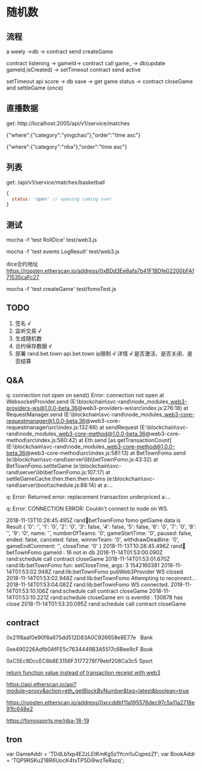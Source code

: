 # 随机数


## 流程
a weely ->db -> contract send createGame

contract listening -> gameId-> contract call game_ -> db(update gameId,isCreated) -> setTimeout contract send active

setTimeout api score -> db save -> get game status -> contract closeGame and settleGame (once)

## 直播数据

get: http://localhost:2005/api/v1/service/matches

{"where":{"category":"yingchao"},"order":"time asc"}

{"where":{"category":"nba"},"order":"time asc"}

## 列表

get: /api/v1/service/matches/basketball

```js
{
  status: 'open' // opening coming over
}
```

## 测试

mocha -f 'test RollDice' test/web3.js

mocha -f 'test events LogResult' test/web3.js

dice合约地址 https://ropsten.etherscan.io/address/0xBDd3Ee8afa7b41F1BDfe02200bFA171535caFc27

mocha -f 'test createGame' test/fomoTest.js


## TODO

1. 签名 √
2. 监听交易 √
3. 生成随机数
4. 合约保存数据 √
5. 部署 rand.bet.town api.bet.town
ip限制 √
详情 √
是否激活、是否关闭、是否结算

## Q&A

q:
connection not open on send()
Error: connection not open
    at WebsocketProvider.send (E:\blockchain\svc-rand\node_modules\_web3-providers-ws@1.0.0-beta.36@web3-providers-ws\src\index.js:276:18)
    at RequestManager.send (E:\blockchain\svc-rand\node_modules\_web3-core-requestmanager@1.0.0-beta.36@web3-core-requestmanager\src\index.js:132:66)
    at sendRequest (E:\blockchain\svc-rand\node_modules\_web3-core-method@1.0.0-beta.36@web3-core-method\src\index.js:560:42)
    at Eth.send [as getTransactionCount] (E:\blockchain\svc-rand\node_modules\_web3-core-method@1.0.0-beta.36@web3-core-method\src\index.js:581:13)
    at BetTownFomo.send (e:\blockchain\svc-rand\server\lib\betTownFomo.js:43:32)
    at BetTownFomo.settleGame (e:\blockchain\svc-rand\server\lib\betTownFomo.js:107:17)
    at settleGameCache.then.then.then.teams (e:\blockchain\svc-rand\server\boot\schedule.js:88:14)
    at <anonymous>
a:...

q:
Error: Returned error: replacement transaction underpriced
a:...

q:
Error: CONNECTION ERROR: Couldn't connect to node on WS.



2018-11-13T10:28:45.495Z rand:boot:betTownFomo fomo getGame data is Result { '0': '', '1': '0', '2': '0', '3': false, '4': false, '5': false, '6': '0', '7': '0', '8': '', '9': '0', name: '', numberOfTeams: '0', gameStartTime: '0', paused: false, ended: false, canceled: false, winnerTeam: '0', withdrawDeadline: '0', gameEndComment: '', closeTime: '0' }
2018-11-13T10:28:45.496Z rand:boot:betTownFomo gameId : 16 not in db
2018-11-14T01:53:00.090Z rand:schedule call contract closeGame
2018-11-14T01:53:01.670Z rand:lib:betTownFomo fun: setCloseTime, args: 3 1542160381
2018-11-14T01:53:02.948Z rand:lib:betTownFomo pubWeb3Provider WS closed
2018-11-14T01:53:02.948Z rand:lib:betTownFomo Attempting to reconnect...
2018-11-14T01:53:04.082Z rand:lib:betTownFomo WS connected.
2018-11-14T01:53:10.106Z rand:schedule call contract closeGame
2018-11-14T01:53:10.221Z rand:schedule closeGame err is eventId : 130878 has close
2018-11-14T01:53:20.095Z rand:schedule call contract closeGame
## contract
0x21f8aaf0e90f8a675dd512D83A0C926658e8E77e  
Bank

0xe490226Adfb0AfFE5c7634449B3A5517c6Bee9cF
Book

0xC5Ec9DccEC8b8E3156F3177276f79ebf208Ca3c5
Sport

[return function value instead of transaction receipt with web3](https://ethereum.stackexchange.com/questions/58228/return-function-value-instead-of-transaction-receipt-with-web3)

https://api.etherscan.io/api?module=proxy&action=eth_getBlockByNumber&tag=latest&boolean=true

https://ropsten.etherscan.io/address/0xccddbf11a195576dec97c5a11a2718e91fc648e2

https://fomosports.me/nba-18-19


## tron

var GameAddr = 'TDdLb1xp4E2zLEtKmKg5z1Ycm1uCqpezZf';
var BookAddr = 'TQP9RSKu218R6UocK4txTP5Di9wzTeRazq';
